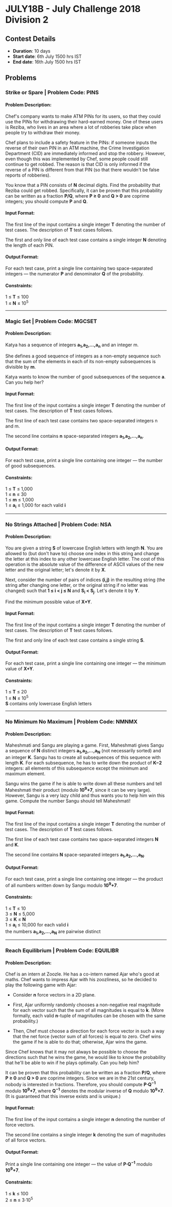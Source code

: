 # JULY18B - July Challenge 2018 Division 2## Contest Details* **Duration**: 10 days* **Start date**: 6th July 1500 hrs IST * **End date**: 16th July 1500 hrs IST## Problems### Strike or Spare | Problem Code: PINS#### Problem Description:Chef's company wants to make ATM PINs for its users, so that they could use the PINs for withdrawing their hard-earned money. One of these users is Reziba, who lives in an area where a lot of robberies take place when people try to withdraw their money.Chef plans to include a safety feature in the PINs: if someone inputs the reverse of their own PIN in an ATM machine, the Crime Investigation Department (CID) are immediately informed and stop the robbery. However, even though this was implemented by Chef, some people could still continue to get robbed. The reason is that CID is only informed if the reverse of a PIN is different from that PIN (so that there wouldn't be false reports of robberies).You know that a PIN consists of **N** decimal digits. Find the probability that Reziba could get robbed. Specifically, it can be proven that this probability can be written as a fraction **P/Q**, where **P ≥ 0** and **Q > 0** are coprime integers; you should compute **P** and **Q**.#### Input Format:The first line of the input contains a single integer **T** denoting the number of test cases. The description of **T** test cases follows.The first and only line of each test case contains a single integer **N** denoting the length of each PIN.#### Output Format:For each test case, print a single line containing two space-separated integers — the numerator **P** and denominator **Q** of the probability.#### Constraints:1 ≤ **T** ≤ 100<br>1 ≤ **N** ≤ 10<sup>5</sup>---### Magic Set | Problem Code: MGCSET#### Problem Description:Katya has a sequence of integers **a<sub>1</sub>,a<sub>2</sub>,…,a<sub>n</sub>** and an integer m.She defines a good sequence of integers as a non-empty sequence such that the sum of the elements in each of its non-empty subsequences is divisible by **m**.Katya wants to know the number of good subsequences of the sequence **a**. Can you help her?#### Input Format:The first line of the input contains a single integer **T** denoting the number of test cases. The description of **T** test cases follows.The first line of each test case contains two space-separated integers n and m.The second line contains **n** space-separated integers **a<sub>1</sub>,a<sub>2</sub>,…,a<sub>n</sub>**.#### Output Format:For each test case, print a single line containing one integer — the number of good subsequences.#### Constraints:1 ≤ **T** ≤ 1,000<br>1 ≤ **n** ≤ 30<br>1 ≤ **m** ≤ 1,000<br>1 ≤ **a<sub>i</sub>** ≤ 1,000 for each valid **i**---### No Strings Attached | Problem Code: NSA#### Problem Description:You are given a string **S** of lowercase English letters with length **N**. You are allowed to (but don't have to) choose one index in this string and change the letter at this index to any other lowercase English letter. The cost of this operation is the absolute value of the difference of ASCII values of the new letter and the original letter; let's denote it by **X**.Next, consider the number of pairs of indices **(i,j)** in the resulting string (the string after changing one letter, or the original string if no letter was changed) such that **1 ≤ i < j ≤ N** and **S<sub>i</sub> < S<sub>j</sub>**. Let's denote it by **Y**.Find the minimum possible value of **X+Y**.#### Input Format:The first line of the input contains a single integer **T** denoting the number of test cases. The description of **T** test cases follows.The first and only line of each test case contains a single string **S**.#### Output Format:For each test case, print a single line containing one integer — the minimum value of **X+Y**.#### Constraints:1 ≤ **T** ≤ 20<br>1 ≤ **N** ≤ 10<sup>5</sup><br>**S** contains only lowercase English letters---### No Minimum No Maximum | Problem Code: NMNMX#### Problem Description:Maheshmati and Sangu are playing a game. First, Maheshmati gives Sangu a sequence of **N** distinct integers **a<sub>1</sub>,a<sub>2</sub>,…,a<sub>N</sub>** (not necessarily sorted) and an integer **K**. Sangu has to create all subsequences of this sequence with length **K**. For each subsequence, he has to write down the product of **K−2** integers: all elements of this subsequence except the minimum and maximum element.Sangu wins the game if he is able to write down all these numbers and tell Maheshmati their product (modulo **10<sup>9</sup>+7**, since it can be very large). However, Sangu is a very lazy child and thus wants you to help him win this game. Compute the number Sangu should tell Maheshmati!#### Input Format:The first line of the input contains a single integer **T** denoting the number of test cases. The description of **T** test cases follows.The first line of each test case contains two space-separated integers **N** and **K**.The second line contains **N** space-separated integers **a<sub>1</sub>,a<sub>2</sub>,…,a<sub>N</sub>**.#### Output Format:For each test case, print a single line containing one integer — the product of all numbers written down by Sangu modulo **10<sup>9</sup>+7**.#### Constraints:1 ≤ **T** ≤ 10<br>3 ≤ **N** ≤ 5,000<br>3 ≤ **K** ≤ **N**<br>1 ≤ **a<sub>i</sub>** ≤ 10,000 for each valid **i**<br>the numbers **a<sub>1</sub>,a<sub>2</sub>,…,a<sub>N</sub>** are pairwise distinct---### Reach Equilibrium | Problem Code: EQUILIBR#### Problem Description:Chef is an intern at Zoozle. He has a co-intern named Ajar who's good at maths. Chef wants to impress Ajar with his zoozliness, so he decided to play the following game with Ajar:* Consider **n** force vectors in a 2D plane.* First, Ajar uniformly randomly chooses a non-negative real magnitude for each vector such that the sum of all magnitudes is equal to **k**. (More formally, each valid **n**-tuple of magnitudes can be chosen with the same probability.)* Then, Chef must choose a direction for each force vector in such a way that the net force (vector sum of all forces) is equal to zero. Chef wins the game if he is able to do that; otherwise, Ajar wins the game.Since Chef knows that it may not always be possible to choose the directions such that he wins the game, he would like to know the probability that he'll be able to win if he plays optimally. Can you help him?It can be proven that this probability can be written as a fraction **P/Q**, where **P ≥ 0** and **Q > 0** are coprime integers. Since we are in the 21st century, nobody is interested in fractions. Therefore, you should compute **P⋅Q<sup>−1</sup>** modulo **10<sup>9</sup>+7**, where **Q<sup>−1</sup>** denotes the modular inverse of **Q** modulo **10<sup>9</sup>+7**. (It is guaranteed that this inverse exists and is unique.)#### Input Format:The first line of the input contains a single integer **n** denoting the number of force vectors.The second line contains a single integer **k** denoting the sum of magnitudes of all force vectors.#### Output Format:Print a single line containing one integer — the value of **P⋅Q<sup>−1</sup>** modulo **10<sup>9</sup>+7**.#### Constraints:1 ≤ **k** ≤ 100<br>2 ≤ **n** ≤ 3⋅10<sup>5</sup>